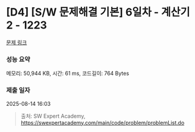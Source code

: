 # [D4] [S/W 문제해결 기본] 6일차 - 계산기2 - 1223 

[문제 링크](https://swexpertacademy.com/main/code/problem/problemDetail.do?contestProbId=AV14nnAaAFACFAYD) 

### 성능 요약

메모리: 50,944 KB, 시간: 61 ms, 코드길이: 764 Bytes

### 제출 일자

2025-08-14 16:03



> 출처: SW Expert Academy, https://swexpertacademy.com/main/code/problem/problemList.do